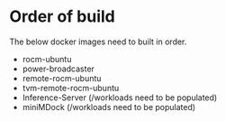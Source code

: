 # Order of build

The below docker images need to built in order. 
- rocm-ubuntu
- power-broadcaster
- remote-rocm-ubuntu
- tvm-remote-rocm-ubuntu
- Inference-Server (/workloads need to be populated)
- miniMDock (/workloads need to be populated)
